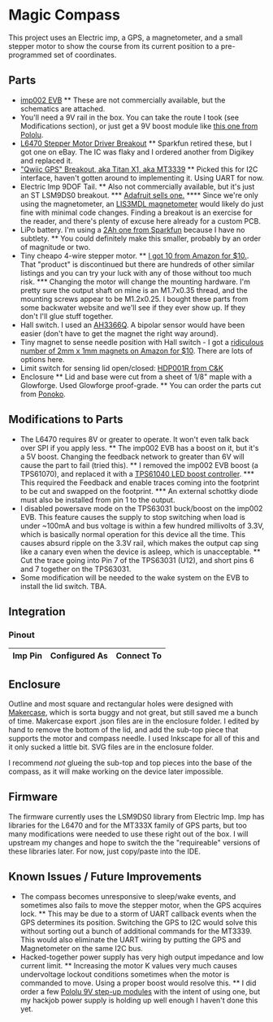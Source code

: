 # Magic Compass

This project uses an Electric imp, a GPS, a magnetometer, and a small stepper motor to show the course from its current position to a pre-programmed set of coordinates.

## Parts

* [imp002 EVB](https://electricimp.com/docs/hardware/imp002evb/)
** These are not commercially available, but the schematics are attached. 
* You'll need a 9V rail in the box. You can take the route I took (see Modifications section), or just get a 9V boost module like [this one from Pololu](https://www.pololu.com/product/2116).
* [L6470 Stepper Motor Driver Breakout](https://www.sparkfun.com/products/retired/10859)
** Sparkfun retired these, but I got one on eBay. The IC was flaky and I ordered another from Digikey and replaced it.
* ["Qwiic GPS" Breakout, aka Titan X1, aka MT3339](https://www.sparkfun.com/products/14414)
** Picked this for I2C interface, haven't gotten around to implementing it. Using UART for now. 
* Electric Imp 9DOF Tail.
** Also not commercially available, but it's just an ST LSM9DS0 breakout.
*** [Adafruit sells one.](https://www.adafruit.com/product/2021)
**** Since we're only using the magnetometer, an [LIS3MDL magnetometer](http://www.st.com/content/ccc/resource/technical/document/datasheet/54/2a/85/76/e3/97/42/18/DM00075867.pdf/files/DM00075867.pdf/jcr:content/translations/en.DM00075867.pdf) would likely do just fine with minimal code changes. Finding a breakout is an exercise for the reader, and there's plenty of excuse here already for a custom PCB.
* LiPo battery. I'm using a [2Ah one from Sparkfun](https://www.sparkfun.com/products/13855) because I have no subtlety. 
** You could definitely make this smaller, probably by an order of magnitude or two. 
* Tiny cheapo 4-wire stepper motor. 
** [I got 10 from Amazon for $10.](https://www.amazon.com/gp/product/B00A9SU77E/ref=oh_aui_detailpage_o00_s00?ie=UTF8&psc=1). That "product" is discontinued but there are hundreds of other similar listings and you can try your luck with any of those without too much risk. 
*** Changing the motor will change the mounting hardware. I'm pretty sure the output shaft on mine is an M1.7x0.35 thread, and the mounting screws appear to be M1.2x0.25. I bought these parts from some backwater website and we'll see if they ever show up. If they don't I'll glue stuff together. 
* Hall switch. I used an [AH3366Q](https://www.digikey.com/product-detail/en/diodes-incorporated/AH3366Q-P-B/AH3366Q-P-BDI-ND/6575186). A bipolar sensor would have been easier (don't have to get the magnet the right way around).
* Tiny magnet to sense needle position with Hall switch - I got a [ridiculous number of 2mm x 1mm magnets on Amazon for $10](https://www.amazon.com/Stainless-Magnets-Refrigerator-Projects-Whiteboard/dp/B072KRP66C/ref=sr_1_1?ie=UTF8&qid=1511743885&sr=8-1&keywords=magnet+1mm). There are lots of options here. 
* Limit switch for sensing lid open/closed: [HDP001R from C&K](https://www.digikey.com/product-detail/en/c-k/HDP001R/CKN10548CT-ND/5030194)
* Enclosure
** Lid and base were cut from a sheet of 1/8" maple with a Glowforge. Used Glowforge proof-grade. 
** You can order the parts cut from [Ponoko](https://www.ponoko.com/). 

## Modifications to Parts

* The L6470 requires 8V or greater to operate. It won't even talk back over SPI if you apply less. 
** The imp002 EVB has a boost on it, but it's a 5V boost. Changing the feedback network to greater than 6V will cause the part to fail (tried this).
** I removed the imp002 EVB boost (a TPS61070), and replaced it with a [TPS61040 LED boost controller](https://www.digikey.com/product-detail/en/texas-instruments/TPS61040QDBVRQ1/296-23425-1-ND/1851362). 
*** This required the Feedback and enable traces coming into the footprint to be cut and swapped on the footprint. 
*** An external schottky diode must also be installed from pin 1 to the output. 
* I disabled powersave mode on the TPS63031 buck/boost on the imp002 EVB. This feature causes the supply to stop switching when load is under ~100mA and bus voltage is within a few hundred millivolts of 3.3V, which is basically normal operation for this device all the time. This causes absurd ripple on the 3.3V rail, which makes the output cap sing like a canary even when the device is asleep, which is unacceptable. 
** Cut the trace going into Pin 7 of the TPS63031 (U12), and short pins 6 and 7 together on the TPS63031. 
* Some modification will be needed to the wake system on the EVB to install the lid switch. TBA.

## Integration

### Pinout

| Imp Pin | Configured As | Connect To |
| ------- | ------------- | ---------- |


## Enclosure

Outline and most square and rectangular holes were designed with [Makercase](http://www.makercase.com/?laserKerfInput=0.2), which is sorta buggy and not great, but still saved me a bunch of time. Makercase export .json files are in the enclosure folder. I edited by hand to remove the bottom of the lid, and add the sub-top piece that supports the motor and compass needle. I used Inkscape for all of this and it only sucked a little bit. SVG files are in the enclosure folder. 

I recommend *not* glueing the sub-top and top pieces into the base of the compass, as it will make working on the device later impossible. 

## Firmware

The firmware currently uses the LSM9DS0 library from Electric Imp. Imp has libraries for the L6470 and for the MT333X family of GPS parts, but too many modifications were needed to use these right out of the box. I will upstream my changes and hope to switch the the "requireable" versions of these libraries later. For now, just copy/paste into the IDE.

## Known Issues / Future Improvements

* The compass becomes unresponsive to sleep/wake events, and sometimes also fails to move the stepper motor, when the GPS acquires lock.
** This may be due to a storm of UART callback events when the GPS determines its position. Switching the GPS to I2C would solve this without sorting out a bunch of additional commands for the MT3339. This would also eliminate the UART wiring by putting the GPS and Magnetometer on the same I2C bus.
* Hacked-together power supply has very high output impedance and low current limit.
** Increasing the motor K values very much causes undervoltage lockout conditions sometimes when the motor is commanded to move. Using a proper boost would resolve this. 
** I did order a few [Pololu 9V step-up modules](https://www.pololu.com/product/2116) with the intent of using one, but my hackjob power supply is holding up well enough I haven't done this yet. 
